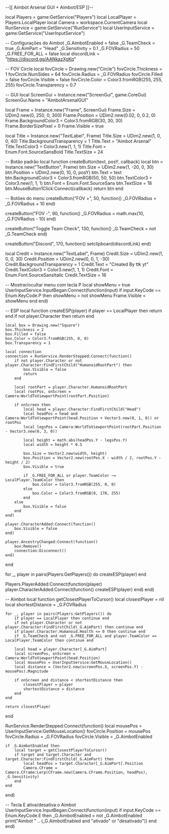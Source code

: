 --[[ Aimbot Arsenal GUI + Aimbot/ESP ]]--

local Players = game:GetService("Players")
local LocalPlayer = Players.LocalPlayer
local Camera = workspace.CurrentCamera
local RunService = game:GetService("RunService")
local UserInputService = game:GetService("UserInputService")

-- Configurações do Aimbot
_G.AimbotEnabled = false
_G.TeamCheck = true
_G.AimPart = "Head"
_G.Sensitivity = 0.1
_G.FOVRadius = 50
_G.FREE_FOR_ALL = false
local discordLink = "https://discord.gg/AANkazXgKq"

-- FOV Circle
local fovCircle = Drawing.new("Circle")
fovCircle.Thickness = 1
fovCircle.NumSides = 64
fovCircle.Radius = _G.FOVRadius
fovCircle.Filled = false
fovCircle.Visible = false
fovCircle.Color = Color3.fromRGB(255, 255, 255)
fovCircle.Transparency = 0.7

-- GUI
local ScreenGui = Instance.new("ScreenGui", game.CoreGui)
ScreenGui.Name = "AimbotArsenalGUI"

local Frame = Instance.new("Frame", ScreenGui)
Frame.Size = UDim2.new(0, 250, 0, 300)
Frame.Position = UDim2.new(0.02, 0, 0.2, 0)
Frame.BackgroundColor3 = Color3.fromRGB(30, 30, 30)
Frame.BorderSizePixel = 0
Frame.Visible = true

local Title = Instance.new("TextLabel", Frame)
Title.Size = UDim2.new(1, 0, 0, 40)
Title.BackgroundTransparency = 1
Title.Text = "Aimbot Arsenal"
Title.TextColor3 = Color3.new(1, 1, 1)
Title.Font = Enum.Font.SourceSansBold
Title.TextSize = 24

-- Botão padrão
local function createButton(text, posY, callback)
	local btn = Instance.new("TextButton", Frame)
	btn.Size = UDim2.new(1, -20, 0, 30)
	btn.Position = UDim2.new(0, 10, 0, posY)
	btn.Text = text
	btn.BackgroundColor3 = Color3.fromRGB(50, 50, 50)
	btn.TextColor3 = Color3.new(1, 1, 1)
	btn.Font = Enum.Font.SourceSans
	btn.TextSize = 18
	btn.MouseButton1Click:Connect(callback)
	return btn
end

-- Botões do menu
createButton("FOV +", 50, function()
	_G.FOVRadius = _G.FOVRadius + 10
end)

createButton("FOV -", 90, function()
	_G.FOVRadius = math.max(10, _G.FOVRadius - 10)
end)

createButton("Toggle Team Check", 130, function()
	_G.TeamCheck = not _G.TeamCheck
end)

createButton("Discord", 170, function()
	setclipboard(discordLink)
end)

local Credit = Instance.new("TextLabel", Frame)
Credit.Size = UDim2.new(1, 0, 0, 30)
Credit.Position = UDim2.new(0, 0, 1, -30)
Credit.BackgroundTransparency = 1
Credit.Text = "Created By ttk yt"
Credit.TextColor3 = Color3.new(1, 1, 1)
Credit.Font = Enum.Font.SourceSansItalic
Credit.TextSize = 16

-- Mostrar/ocultar menu com tecla P
local showMenu = true
UserInputService.InputBegan:Connect(function(input)
	if input.KeyCode == Enum.KeyCode.P then
		showMenu = not showMenu
		Frame.Visible = showMenu
	end
end)

-- ESP
local function createESP(player)
	if player == LocalPlayer then return end
	if not player.Character then return end

	local box = Drawing.new("Square")
	box.Thickness = 2
	box.Filled = false
	box.Color = Color3.fromRGB(255, 0, 0)
	box.Transparency = 1

	local connection
	connection = RunService.RenderStepped:Connect(function()
		if not player.Character or not player.Character:FindFirstChild("HumanoidRootPart") then
			box.Visible = false
			return
		end

		local rootPart = player.Character.HumanoidRootPart
		local rootPos, onScreen = Camera:WorldToViewportPoint(rootPart.Position)

		if onScreen then
			local head = player.Character:FindFirstChild("Head")
			local headPos = head and Camera:WorldToViewportPoint(head.Position + Vector3.new(0, 1, 0)) or rootPos
			local legsPos = Camera:WorldToViewportPoint(rootPart.Position - Vector3.new(0, 3, 0))

			local height = math.abs(headPos.Y - legsPos.Y)
			local width = height * 0.5

			box.Size = Vector2.new(width, height)
			box.Position = Vector2.new(rootPos.X - width / 2, rootPos.Y - height / 2)
			box.Visible = true

			if _G.FREE_FOR_ALL or player.TeamColor ~= LocalPlayer.TeamColor then
				box.Color = Color3.fromRGB(255, 0, 0)
			else
				box.Color = Color3.fromRGB(0, 170, 255)
			end
		else
			box.Visible = false
		end
	end)

	player.CharacterAdded:Connect(function()
		box.Visible = false
	end)

	player.AncestryChanged:Connect(function()
		box:Remove()
		connection:Disconnect()
	end)
end

for _, player in pairs(Players:GetPlayers()) do
	createESP(player)
end

Players.PlayerAdded:Connect(function(player)
	player.CharacterAdded:Connect(function()
		createESP(player)
	end)
end)

-- Aimbot
local function getClosestPlayerToCursor()
	local closestPlayer = nil
	local shortestDistance = _G.FOVRadius

	for _, player in pairs(Players:GetPlayers()) do
		if player == LocalPlayer then continue end
		if not player.Character or not player.Character:FindFirstChild(_G.AimPart) then continue end
		if player.Character.Humanoid.Health <= 0 then continue end
		if _G.TeamCheck and not _G.FREE_FOR_ALL and player.TeamColor == LocalPlayer.TeamColor then continue end

		local head = player.Character[_G.AimPart]
		local screenPos, onScreen = Camera:WorldToViewportPoint(head.Position)
		local mousePos = UserInputService:GetMouseLocation()
		local distance = (Vector2.new(screenPos.X, screenPos.Y) - mousePos).Magnitude

		if onScreen and distance < shortestDistance then
			closestPlayer = player
			shortestDistance = distance
		end
	end

	return closestPlayer
end

RunService.RenderStepped:Connect(function()
	local mousePos = UserInputService:GetMouseLocation()
	fovCircle.Position = mousePos
	fovCircle.Radius = _G.FOVRadius
	fovCircle.Visible = _G.AimbotEnabled

	if _G.AimbotEnabled then
		local target = getClosestPlayerToCursor()
		if target and target.Character and target.Character:FindFirstChild(_G.AimPart) then
			local headPos = target.Character[_G.AimPart].Position
			Camera.CFrame = Camera.CFrame:Lerp(CFrame.new(Camera.CFrame.Position, headPos), _G.Sensitivity)
		end
	end
end)

-- Tecla E ativa/desativa o Aimbot
UserInputService.InputBegan:Connect(function(input)
	if input.KeyCode == Enum.KeyCode.E then
		_G.AimbotEnabled = not _G.AimbotEnabled
		print("Aimbot " .. (_G.AimbotEnabled and "ativado" or "desativado"))
	end
end)
